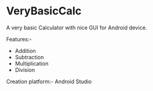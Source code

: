 # VeryBasicCalc

A very basic Calculator with nice GUI for Android device.

Features:- 
* Addition
* Subtraction
* Multiplication
* Division

Creation platform:-  Android Studio
